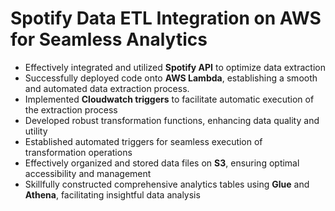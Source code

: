 # Spotify Data ETL Integration on AWS for Seamless Analytics

* Effectively integrated and utilized **Spotify API** to optimize data extraction 
* Successfully deployed code onto **AWS Lambda**, establishing a smooth and automated data extraction process.
* Implemented **Cloudwatch triggers** to facilitate automatic execution of the extraction process
* Developed robust transformation functions, enhancing data quality and utility
* Established automated triggers for seamless execution of transformation operations
* Effectively organized and stored data files on **S3**, ensuring optimal accessibility and management
* Skillfully constructed comprehensive analytics tables using **Glue** and **Athena**, facilitating insightful data analysis

